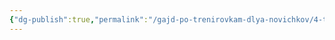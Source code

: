 ```yaml
---
{"dg-publish":true,"permalink":"/gajd-po-trenirovkam-dlya-novichkov/4-trenirovki-pri-hronicheskih-zabolevaniyah/4-trenirovki-pri-hronicheskih-zabolevaniyah/"}
---
```


